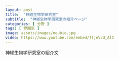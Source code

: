 ```yaml
---
layout: post
title:  "神経生物学研究室"
subtitle:  "神経生物学研究室の紹介ページ"
categories: [ 分野 ]
tags: [ 雰囲気 ]
image: assets/images/neubio.jpg
video: https://www.youtube.com/embed/ftjeVcU_AlI
---
```


神経生物学研究室の紹介文  